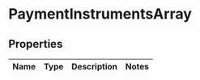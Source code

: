 
# PaymentInstrumentsArray

## Properties
Name | Type | Description | Notes
------------ | ------------- | ------------- | -------------



